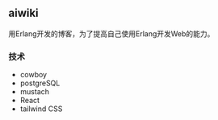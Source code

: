 ## aiwiki

用Erlang开发的博客，为了提高自己使用Erlang开发Web的能力。

### 技术

- cowboy
- postgreSQL
- mustach
- React
- tailwind CSS

